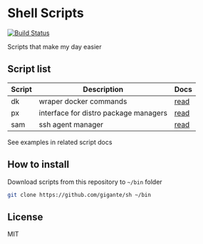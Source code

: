 # Shell Scripts

[![Build Status](https://travis-ci.org/gigante/sh.svg?branch=master)](https://travis-ci.org/gigante/sh)

Scripts that make my day easier

## Script list

| Script | Description | Docs |
| ------------- | ------------- | ------------- |
| dk  | wraper docker commands | [read](https://github.com/gigante/sh/blob/master/dk.md) |
| px  | interface for distro package managers | [read](https://github.com/gigante/sh/blob/master/px.md) |
| sam | ssh agent manager | [read](http://github.com/gigante/sh) |

See examples in related script docs

## How to install

Download scripts from this repository to `~/bin` folder

```sh
git clone https://github.com/gigante/sh ~/bin
```

## License

MIT